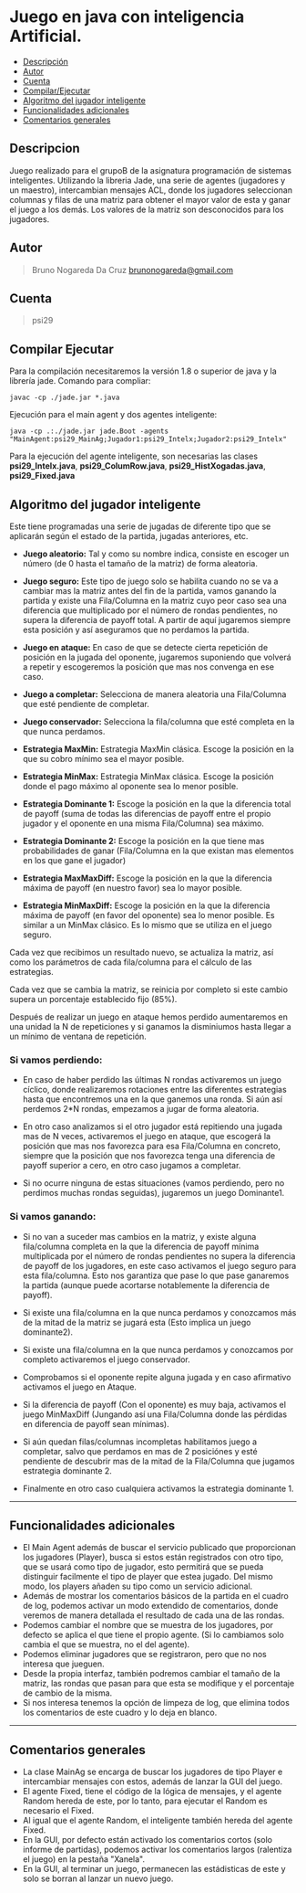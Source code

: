 # Juego en java con inteligencia Artificial.

- [Descripción](#descripcion)
- [Autor](#autor)
- [Cuenta](#cuenta)
- [Compilar/Ejecutar](#compilar-ejecutar)
- [Algoritmo del jugador inteligente](#algoritmo-del-jugador-inteligente)
- [Funcionalidades adicionales](#funcionalidades-adicionales)
- [Comentarios generales](#comentarios-generales)

## Descripcion

Juego realizado para el grupoB de la asignatura programación de sistemas inteligentes. Utilizando la libreria Jade, una serie de agentes (jugadores y un maestro), intercambian mensajes ACL, donde los jugadores seleccionan columnas y filas de una matriz para obtener el mayor valor de esta y ganar el juego a los demás. Los valores de la matriz son desconocidos para los jugadores.

## Autor
> Bruno Nogareda Da Cruz <brunonogareda@gmail.com>

## Cuenta
> psi29

## Compilar Ejecutar

Para la compilación necesitaremos la versión 1.8 o superior de java y la librería jade.
Comando para compliar:
	
	javac -cp ./jade.jar *.java

Ejecución para el main agent y dos agentes inteligente:
	
	java -cp .:./jade.jar jade.Boot -agents "MainAgent:psi29_MainAg;Jugador1:psi29_Intelx;Jugador2:psi29_Intelx"

Para la ejecución del agente inteligente, son necesarias las clases **psi29_Intelx.java**, **psi29_ColumRow.java**, **psi29_HistXogadas.java**, **psi29_Fixed.java**


## Algoritmo del jugador inteligente

Este tiene programadas una serie de jugadas de diferente tipo que se aplicarán según el estado de la partida, jugadas anteriores, etc.

 * **Juego aleatorio:** Tal y como su nombre indica, consiste en escoger un número (de 0 hasta el tamaño de la matriz) de forma aleatoria.

 * **Juego seguro:** Este tipo de juego solo se habilita cuando no se va a cambiar mas la matriz antes del fin de la partida, vamos ganando la partida y existe una Fila/Columna en la matriz cuyo peor caso sea una diferencia que multiplicado por el número de rondas pendientes, no supera la diferencia de payoff total. A partir de aquí jugaremos siempre esta posición y así aseguramos que no perdamos la partida.

 * **Juego en ataque:** En caso de que se detecte cierta repetición de posición en la jugada del oponente, jugaremos suponiendo que volverá a repetir y escogeremos la posición que mas nos convenga en ese caso.

 * **Juego a completar:** Selecciona de manera aleatoria una Fila/Columna que esté pendiente de completar.

 * **Juego conservador:** Selecciona la fila/columna que esté completa en la que nunca perdamos.

 * **Estrategia MaxMin:** Estrategia MaxMin clásica. Escoge la posición en la que su cobro mínimo sea el mayor posible.

 * **Estrategia MinMax:** Estrategia MinMax clásica. Escoge la posición donde el pago máximo al oponente sea lo menor posible.

 * **Estrategia Dominante 1:** Escoge la posición en la que la diferencia total de payoff (suma de todas las diferencias de payoff entre el propio jugador y el oponente en una misma Fila/Columna) sea máximo. 

 * **Estrategia Dominante 2:** Escoge la posición en la que tiene mas probabilidades de ganar (Fila/Columna en la que existan mas elementos en los que gane el jugador)

 * **Estrategia MaxMaxDiff:** Escoge la posición en la que la diferencia máxima de payoff (en nuestro favor) sea lo mayor posible.

 * **Estrategia MinMaxDiff:** Escoge la posición en la que la diferencia máxima de payoff (en favor del oponente) sea lo menor posible. Es similar a un MinMax clásico. Es lo mismo que se utiliza en el juego seguro.


Cada vez que recibimos un resultado nuevo, se actualiza la matriz, así como los parámetros de cada fila/columna para el cálculo de las estrategias.

Cada vez que se cambia la matriz, se reinicia por completo si este cambio supera un porcentaje establecido fijo (85%).

Después de realizar un juego en ataque hemos perdido aumentaremos en una unidad la N de repeticiones y si ganamos la disminiumos hasta llegar a un mínimo de ventana de repetición.
	
### **Si vamos perdiendo:**

* En caso de haber perdido las últimas N rondas activaremos un juego cíclico, donde realizaremos rotaciones entre las diferentes estrategias hasta que encontremos una en la que ganemos una ronda. Si aún así perdemos 2*N rondas, empezamos a jugar de forma aleatoria.

* En otro caso analizamos si el otro jugador está repitiendo una jugada mas de N veces, activaremos el juego en ataque, que escogerá la posición que mas nos favorezca para esa Fila/Columna en concreto, siempre que la posición que nos favorezca tenga una diferencia de payoff superior a cero, en otro caso jugamos a completar.

* Si no ocurre ninguna de estas situaciones (vamos perdiendo, pero no perdimos muchas rondas seguidas), jugaremos un juego Dominante1.

### **Si vamos ganando:**

* Si no van a suceder mas cambios en la matriz, y existe alguna fila/columna completa en la que la diferencia de payoff mínima multiplicada por el número de rondas pendientes no supera la diferencia de payoff de los jugadores, en este caso activamos el juego seguro para esta fila/columna. Esto nos garantiza que pase lo que pase ganaremos la partida (aunque puede acortarse notablemente la diferencia de payoff).

 * Si existe una fila/columna en la que nunca perdamos y conozcamos más de la mitad de la matriz se jugará esta (Esto implica un juego dominante2).

 * Si existe una fila/columna en la que nunca perdamos y conozcamos por completo activaremos el juego conservador.
 
 * Comprobamos si el oponente repite alguna jugada y en caso afirmativo activamos el juego en Ataque.
 
 * Si la diferencia de payoff (Con el oponente) es muy baja, activamos el juego MinMaxDiff (Jungando así una Fila/Columna donde las pérdidas en diferencia de payoff sean mínimas).
 
 * Si aún quedan filas/columnas incompletas habilitamos juego a completar, salvo que perdamos en mas de 2 posiciónes y esté pendiente de descubrir mas de la mitad de la Fila/Columna que jugamos estrategia dominante 2.
 
 * Finalmente en otro caso cualquiera activamos la estrategia dominante 1.

______________________________________________________________________________

## Funcionalidades adicionales

* El Main Agent además de buscar el servicio publicado que proporcionan los jugadores (Player), busca si estos están registrados con otro tipo, que se usará como tipo de jugador, esto permitirá que se pueda distinguir facilmente el tipo de player que estea jugado. Del mismo modo, los players añaden su tipo como un servicio adicional.
* Además de mostrar los comentarios básicos de la partida en el cuadro de log, podemos activar un modo extendido de comentarios, donde veremos de manera detallada el resultado de cada una de las rondas.
* Podemos cambiar el nombre que se muestra de los jugadores, por defecto se aplica el que tiene el propio agente. (Si lo cambiamos solo cambia el que se muestra, no el del agente).
* Podemos eliminar jugadores que se registraron, pero que no nos interesa que jueguen.
* Desde la propia interfaz, también podremos cambiar el tamaño de la matriz, las rondas que pasan para que esta se modifique y el porcentaje de cambio de la misma.
* Si nos interesa tenemos la opción de limpeza de log, que elimina todos los comentarios de este cuadro y lo deja en blanco.
	
______________________________________________________________________________

## Comentarios generales

* La clase MainAg se encarga de buscar los jugadores de tipo Player e intercambiar mensajes con estos, además de lanzar la GUI del juego.
* El agente Fixed, tiene el código de la lógica de mensajes, y el agente Random hereda de este, por lo tanto, para ejecutar el Random es necesario el Fixed.
* Al igual que el agente Random, el inteligente también hereda del agente Fixed.
* En la GUI, por defecto están activado los comentarios cortos (solo informe de partidas), podemos activar los comentarios largos (ralentiza el juego) en la pestaña "Xanela".
* En la GUI, al terminar un juego, permanecen las estádisticas de este y solo se borran al lanzar un nuevo juego.
